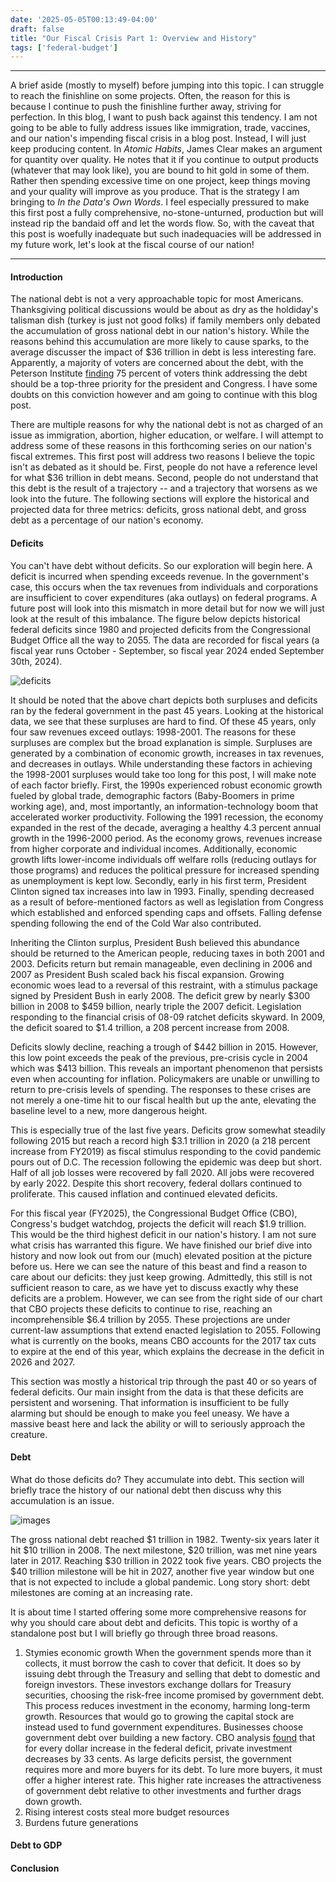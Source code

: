 ```yaml
---
date: '2025-05-05T00:13:49-04:00'
draft: false
title: "Our Fiscal Crisis Part 1: Overview and History"
tags: ['federal-budget']
---
```

---

A brief aside (mostly to myself) before jumping into this topic. I can struggle to reach the finishline on some projects. Often, the reason for this is because I continue to push the finishline further away, striving for perfection. In this blog, I want to push back against this tendency. I am not going to be able to fully address issues like immigration, trade, vaccines, and our nation's impending fiscal crisis in a blog post. Instead, I will just keep producing content. In *Atomic Habits*, James Clear makes an argument for quantity over quality. He notes that it if you continue to output products (whatever that may look like), you are bound to hit gold in some of them. Rather then spending excessive time on one project, keep things moving and your quality will improve as you produce. That is the strategy I am bringing to *In the Data's Own Words*. I feel especially pressured to make this first post a fully comprehensive, no-stone-unturned, production but will instead rip the bandaid off and let the words flow. So, with the caveat that this post is woefully inadequate but such inadequacies will be addressed in my future work, let's look at the fiscal course of our nation!

---

#### Introduction

The national debt is not a very approachable topic for most Americans. Thanksgiving political discussions would be about as dry as the holdiday's talisman dish (turkey is just not good folks) if family members only debated the accumulation of gross national debt in our nation's history. While the reasons behind this accumulation are more likely to cause sparks, to the average discusser the impact of $36 trillion in debt is less interesting fare. Apparently, a majority of voters are concerned about the debt, with the Peterson Institute [finding](https://www.pgpf.org/press/2025-04-fci-press-release/) 75 percent of voters think addressing the debt should be a top-three priority for the president and Congress. I have some doubts on this conviction however and am going to continue with this blog post.

There are multiple reasons for why the national debt is not as charged of an issue as immigration, abortion, higher education, or welfare. I will attempt to address some of these reasons in this forthcoming series on our nation's fiscal extremes. This first post will address two reasons I believe the topic isn't as debated as it should be. First, people do not have a reference level for what $36 trillion in debt means. Second, people do not understand that this debt is the result of a trajectory -- and a trajectory that worsens as we look into the future. The following sections will explore the historical and projected data for three metrics: deficits, gross national debt, and gross debt as a percentage of our nation's economy. 

#### Deficits

You can't have debt without deficits. So our exploration will begin here. A deficit is incurred when spending exceeds revenue. In the government's case, this occurs when the tax revenues from individuals and corporations are insufficient to cover expenditures (aka outlays) on federal programs. A future post will look into this mismatch in more detail but for now we will just look at the result of this imbalance. The figure below depicts historical federal deficits since 1980 and projected deficits from the Congressional Budget Office all the way to 2055. The data are recorded for fiscal years (a fiscal year runs October - September, so fiscal year 2024 ended September 30th, 2024).

![deficits](/images/federal-budget/deficits.svg)

It should be noted that the above chart depicts both surpluses and deficits ran by the federal government in the past 45 years. Looking at the historical data, we see that these surpluses are hard to find. Of these 45 years, only four saw revenues exceed outlays: 1998-2001. The reasons for these surpluses are complex but the broad explanation is simple. Surpluses are generated by a combination of economic growth, increases in tax revenues, and decreases in outlays. While understanding these factors in achieving the 1998-2001 surpluses would take too long for this post, I will make note of each factor briefly. First, the 1990s experienced robust economic growth fueled by global trade, demographic factors (Baby-Boomers in prime working age), and, most importantly, an information-technology boom that accelerated worker productivity. Following the 1991 recession, the economy expanded in the rest of the decade, averaging a healthy 4.3 percent annual growth in the 1996-2000 period. As the economy grows, revenues increase from higher corporate and individual incomes. Additionally, economic growth lifts lower-income individuals off welfare rolls (reducing outlays for those programs) and reduces the political pressure for increased spending as unemployment is kept low. Secondly, early in his first term, President Clinton signed tax increases into law in 1993. Finally, spending decreased as a result of before-mentioned factors as well as legislation from Congress which established and enforced spending caps and offsets. Falling defense spending following the end of the Cold War also contributed. 

Inheriting the Clinton surplus, President Bush believed this abundance should be returned to the American people, reducing taxes in both 2001 and 2003. Deficits return but remain manageable, even declining in 2006 and 2007 as President Bush scaled back his fiscal expansion. Growing economic woes lead to a reversal of this restraint, with a stimulus package signed by President Bush in early 2008. The deficit grew by nearly $300 billion in 2008 to $459 billion, nearly triple the 2007 deficit. Legislation responding to the financial crisis of 08-09 ratchet deficits skyward. In 2009, the deficit soared to $1.4 trillion, a 208 percent increase from 2008.     

Deficits slowly decline, reaching a trough of $442 billion in 2015. However, this low point exceeds the peak of the previous, pre-crisis cycle in 2004 which was $413 billion. This reveals an important phenomenon that persists even when accounting for inflation. Policymakers are unable or unwilling to return to pre-crisis levels of spending. The responses to these crises are not merely a one-time hit to our fiscal health but up the ante, elevating the baseline level to a new, more dangerous height. 

This is especially true of the last five years. Deficits grow somewhat steadily following 2015 but reach a record high $3.1 trillion in 2020 (a 218 percent increase from FY2019) as fiscal stimulus responding to the covid pandemic pours out of D.C. The recession following the epidemic was deep but short. Half of all job losses were recovered by fall 2020. All jobs were recovered by early 2022. Despite this short recovery, federal dollars continued to proliferate. This caused inflation and continued elevated deficits. 

For this fiscal year (FY2025), the Congressional Budget Office (CBO), Congress's budget watchdog, projects the deficit will reach $1.9 trillion. This would be the third highest deficit in our nation's history. I am not sure what crisis has warranted this figure. We have finished our brief dive into history and now look out from our (much) elevated position at the picture before us. Here we can see the nature of this beast and find a reason to care about our deficits: they just keep growing. Admittedly, this still is not sufficient reason to care, as we have yet to discuss exactly why these deficits are a problem. However, we can see from the right side of our chart that CBO projects these deficits to continue to rise, reaching an incomprehensible $6.4 trillion by 2055. These projections are under current-law assumptions that extend enacted legislation to 2055. Following what is currently on the books, means CBO accounts for the 2017 tax cuts to expire at the end of this year, which explains the decrease in the deficit in 2026 and 2027. 

This section was mostly a historical trip through the past 40 or so years of federal deficits. Our main insight from the data is that these deficits are persistent and worsening. That information is insufficient to be fully alarming but should be enough to make you feel uneasy. We have a massive beast here and lack the ability or will to seriously approach the creature. 

#### Debt
<!--- talk about interest payments -->
What do those deficits do? They accumulate into debt. This section will briefly trace the history of our national debt then discuss why this accumulation is an issue. 

![images](/images/federal-budget/debt.svg)

The gross national debt reached $1 trillion in 1982. Twenty-six years later it hit $10 trillion in 2008. The next milestone, $20 trillion, was met nine years later in 2017. Reaching $30 trillion in 2022 took five years. CBO projects the $40 trillion milestone will be hit in 2027, another five year window but one that is not expected to include a global pandemic. Long story short: debt milestones are coming at an increasing rate. 

It is about time I started offering some more comprehensive reasons for why you should care about debt and deficits. This topic is worthy of a standalone post but I will briefly go through three broad reasons.

1. Stymies economic growth
When the government spends more than it collects, it must borrow the cash to cover that deficit. It does so by issuing debt through the Treasury and selling that debt to domestic and foreign investors. These investors exchange dollars for Treasury securities, choosing the risk-free income promised by government debt. This process reduces investment in the economy, harming long-term growth. Resources that would go to growing the capital stock are instead used to fund government expenditures. Businesses choose government debt over building a new factory. CBO analysis [found](https://www.cbo.gov/publication/45140) that for every dollar increase in the federal deficit, private investment decreases by 33 cents. As large deficits persist, the government requires more and more buyers for its debt. To lure more buyers, it must offer a higher interest rate. This higher rate increases the attractiveness of government debt relative to other investments and further drags down growth.     
2. Rising interest costs steal more budget resources
3. Burdens future generations

#### Debt to GDP
<!-- talk about crowding out private investment, limiting future growth -->
#### Conclusion
